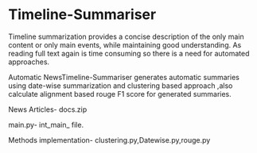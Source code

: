 # Timeline-Summariser

Timeline summarization provides a concise description of the only main content or only main events, while maintaining good understanding. As reading full text again is time consuming so there is a need for automated approaches. 

Automatic NewsTimeline-Summariser generates automatic summaries using date-wise summarization and clustering based approach ,also calculate alignment based rouge F1 score for generated summaries.

News Articles- docs.zip

main.py- int_main_ file. 

Methods implementation- clustering.py,Datewise.py,rouge.py
